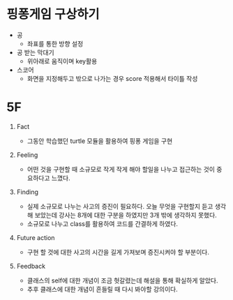 # 핑퐁게임 구상하기
- 공
  - 좌표를 통한 방향 설정
- 공 받는 막대기
  - 위아래로 움직이며 key활용
- 스코어
  - 화면을 지정해두고 밖으로 나가는 경우 score 적용해서 타이틀 작성



# 5F
1) Fact
    - 그동안 학습했던 turtle 모듈을 활용하여 핑퐁 게임을 구현 
2) Feeling
    - 어떤 것을 구현할 때 소규모로 작게 작게 해야 할일을 나누고 접근하는 것이 중요하다고 느꼈다.
 
3) Finding
    - 실제 소규모로 나누는 사고의 증진이 필요하다. 오늘 무엇을 구현할지 듣고 생각해 보았는데 강사는 8개에 대한 구분을 하였지만 3개 밖에 생각하지 못했다.
    - 소규모로 나누고 class를 활용하여 코드를 간결하게 하였다.
4) Future action
    - 구현 할 것에 대한 사고의 시간을 길게 가져보며 증진시켜야 할 부분이다.
5) Feedback
   - 클래스의 self에 대한 개념이 조금 헛갈렸는데 해설을 통해 확실하게 알았다.
   - 추후 클래스에 대한 개념이 흔들릴 때 다시 봐야할 강의이다.